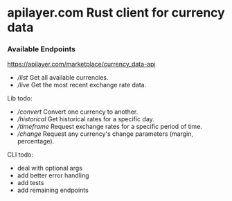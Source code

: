 # apilayer.com Rust client for currency data
### __Available Endpoints__
https://apilayer.com/marketplace/currency_data-api
* */list* Get all available currencies.  
* */live* Get the most recent exchange rate data.  

Lib todo:
* */convert* Convert one currency to another.  
* */historical* Get historical rates for a specific day.  
* */timeframe* Request exchange rates for a specific period of time.  
* */change* Request any currency's change parameters (margin, percentage).  

CLI todo:
* deal with optional args
* add better error handling
* add tests
* add remaining endpoints